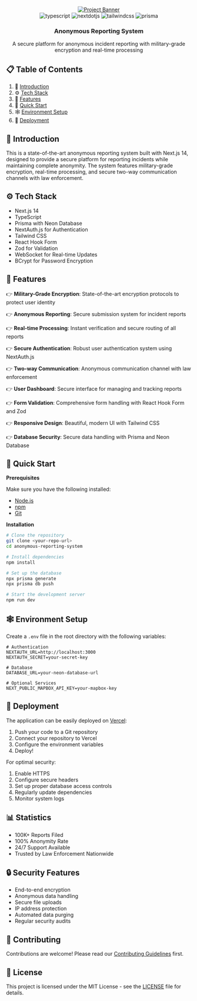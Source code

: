 <div align="center">
  <br />
    <a href="your-demo-video-link" target="_blank">
      <img src="./public/banner.jpg" alt="Project Banner">
    </a>
  
  <br />

  <div>
    <img src="https://img.shields.io/badge/-TypeScript-black?style=for-the-badge&logoColor=white&logo=typescript&color=3178C6" alt="typescript" />
    <img src="https://img.shields.io/badge/-Next_JS-black?style=for-the-badge&logoColor=white&logo=nextdotjs&color=000000" alt="nextdotjs" />
    <img src="https://img.shields.io/badge/-Tailwind_CSS-black?style=for-the-badge&logoColor=white&logo=tailwindcss&color=06B6D4" alt="tailwindcss" />
    <img src="https://img.shields.io/badge/-Prisma-black?style=for-the-badge&logoColor=white&logo=prisma&color=2D3748" alt="prisma" />
  </div>

  <h3 align="center">Anonymous Reporting System</h3>

   <div align="center">
     A secure platform for anonymous incident reporting with military-grade encryption and real-time processing
    </div>
</div>

## 📋 <a name="table">Table of Contents</a>

1. 🤖 [Introduction](#introduction)
2. ⚙️ [Tech Stack](#tech-stack)
3. 🔋 [Features](#features)
4. 🤸 [Quick Start](#quick-start)
5. 🕸️ [Environment Setup](#environment)
6. 🚀 [Deployment](#deployment)

## <a name="introduction">🤖 Introduction</a>

This is a state-of-the-art anonymous reporting system built with Next.js 14, designed to provide a secure platform for reporting incidents while maintaining complete anonymity. The system features military-grade encryption, real-time processing, and secure two-way communication channels with law enforcement.

## <a name="tech-stack">⚙️ Tech Stack</a>

- Next.js 14
- TypeScript
- Prisma with Neon Database
- NextAuth.js for Authentication
- Tailwind CSS
- React Hook Form
- Zod for Validation
- WebSocket for Real-time Updates
- BCrypt for Password Encryption

## <a name="features">🔋 Features</a>

👉 **Military-Grade Encryption**: State-of-the-art encryption protocols to protect user identity

👉 **Anonymous Reporting**: Secure submission system for incident reports

👉 **Real-time Processing**: Instant verification and secure routing of all reports

👉 **Secure Authentication**: Robust user authentication system using NextAuth.js

👉 **Two-way Communication**: Anonymous communication channel with law enforcement

👉 **User Dashboard**: Secure interface for managing and tracking reports

👉 **Form Validation**: Comprehensive form handling with React Hook Form and Zod

👉 **Responsive Design**: Beautiful, modern UI with Tailwind CSS

👉 **Database Security**: Secure data handling with Prisma and Neon Database

## <a name="quick-start">🤸 Quick Start</a>

**Prerequisites**

Make sure you have the following installed:

- [Node.js](https://nodejs.org/en)
- [npm](https://www.npmjs.com/)
- [Git](https://git-scm.com/)

**Installation**

```bash
# Clone the repository
git clone <your-repo-url>
cd anonymous-reporting-system

# Install dependencies
npm install

# Set up the database
npx prisma generate
npx prisma db push

# Start the development server
npm run dev
```

## <a name="environment">🕸️ Environment Setup</a>

Create a `.env` file in the root directory with the following variables:

```env
# Authentication
NEXTAUTH_URL=http://localhost:3000
NEXTAUTH_SECRET=your-secret-key

# Database
DATABASE_URL=your-neon-database-url

# Optional Services
NEXT_PUBLIC_MAPBOX_API_KEY=your-mapbox-key
```

## <a name="deployment">🚀 Deployment</a>

The application can be easily deployed on [Vercel](https://vercel.com):

1. Push your code to a Git repository
2. Connect your repository to Vercel
3. Configure the environment variables
4. Deploy!

For optimal security:

1. Enable HTTPS
2. Configure secure headers
3. Set up proper database access controls
4. Regularly update dependencies
5. Monitor system logs

## 📊 Statistics

- 100K+ Reports Filed
- 100% Anonymity Rate
- 24/7 Support Available
- Trusted by Law Enforcement Nationwide

## 🔒 Security Features

- End-to-end encryption
- Anonymous data handling
- Secure file uploads
- IP address protection
- Automated data purging
- Regular security audits

## 🤝 Contributing

Contributions are welcome! Please read our [Contributing Guidelines](CONTRIBUTING.md) first.

## 📝 License

This project is licensed under the MIT License - see the [LICENSE](LICENSE) file for details.
